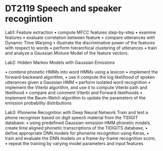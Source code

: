 # DT2119 Speech and speaker recogintion
 
Lab1: Feature extraction
• compute MFCC features step-by-step
• examine features
• evaluate correlation between feature
• compare utterances with Dynamic Time Warping
• illustrate the discriminative power of the features with respect to words 
• perform hierarchical clustering of utterances 
• train and analyze a Gaussian Mixture Model of the feature vectors. 

Lab2: Hidden Markov Models with Gaussian Emissions

•	combine phonetic HMMs into word HMMs using a lexicon 
• implement the forward-backward algorithm, 
• use it compute the log likelihood of spoken utterances given a Gaussian HMM 
• perform isolated word recognition 
•	implement the Viterbi algorithm, and use it to compute Viterbi path and likelihood 
•	compare and comment Viterbi and Forward likelihoods 
•	implement the Baum-Welch algorithm to update the parameters of the emission probability distributions 

Lab3: Phoneme Recognition with Deep Neural Network
Train and test a phone recogniser based on digit speech material from the TIDIGIT database: 
•	using predefined Gaussian-emission HMM phonetic models, create time aligned phonetic transcriptions of the TIDIGITS database, 
•	define appropriate DNN models for phoneme recognition using Keras, 
•	train and evaluate the DNN models on a frame-by-frame recognition score, 
•	repeat the training by varying model parameters and input features 
